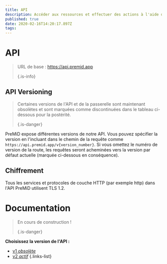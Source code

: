 ```yaml
---
title: API
description: Accéder aux ressources et effectuer des actions à l'aide de l'API PreMiD
published: true
date: 2020-02-16T14:20:17.897Z
tags: 
---
```


# API

> URL de base : https://api.premid.app 
> 
> {.is-info}

## API Versioning
> Certaines versions de l'API et de la passerelle sont maintenant obsolètes et sont marquées comme discontinuées dans le tableau ci-dessous pour la postérité. 
> 
> {.is-danger}

PreMiD expose différentes versions de notre API. Vous pouvez spécifier la version en l'incluant dans le chemin de la requête comme `https://api.premid.app/v{version_number}`. Si vous omettez le numéro de version de la route, les requêtes seront acheminées vers la version par défaut actuelle (marquée ci-dessous en conséquence).

## Chiffrement

Tous les services et protocoles de couche HTTP (par exemple http) dans l'API PreMiD utilisent TLS 1.2.

# Documentation
> En cours de construction ! 
> 
> {.is-danger}

**Choisissez la version de l'API :**
- [v1 *obsolète*](/dev/api/v1)
- [v2 *actif*](/dev/api/v2)
{.links-list}